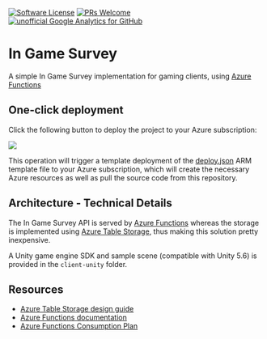 [![Software License](https://img.shields.io/badge/license-MIT-brightgreen.svg?style=flat-square)](LICENSE.md)
[![PRs Welcome](https://img.shields.io/badge/PRs-welcome-brightgreen.svg?style=flat-square)](http://makeapullrequest.com)
[![unofficial Google Analytics for GitHub](https://gaforgithub.azurewebsites.net/api?repo=InGameSurvey)](https://github.com/dgkanatsios/gaforgithub)
# In Game Survey

A simple In Game Survey implementation for gaming clients, using [Azure Functions](https://functions.azure.com)

## One-click deployment

Click the following button to deploy the project to your Azure subscription:

<a href="https://portal.azure.com/#create/Microsoft.Template/uri/https%3A%2F%2Fraw.githubusercontent.com%2Fdgkanatsios%2FInGameSurvey%2Fmaster%2Fdeploy.json" target="_blank"><img src="http://azuredeploy.net/deploybutton.png"/></a>

This operation will trigger a template deployment of the [deploy.json](deploy.json) ARM template file to your Azure subscription, which will create the necessary Azure resources as well as pull the source code from this repository. 

## Architecture - Technical Details

The In Game Survey API is served by [Azure Functions](https://functions.azure.com) whereas the storage is implemented using [Azure Table Storage](https://azure.microsoft.com/en-us/services/storage/tables/), thus making this solution pretty inexpensive. 

A Unity game engine SDK and sample scene (compatible with Unity 5.6) is provided in the `client-unity` folder.

## Resources

- [Azure Table Storage design guide](https://docs.microsoft.com/en-us/azure/cosmos-db/table-storage-design-guide)
- [Azure Functions documentation](https://docs.microsoft.com/en-us/azure/azure-functions/)
- [Azure Functions Consumption Plan](https://docs.microsoft.com/en-us/azure/azure-functions/functions-scale#consumption-plan)